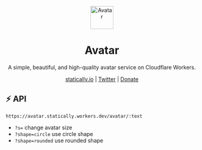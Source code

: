 <p align="center">
  <a href="https://upset.dev">
    <img src="https://cdn.statically.io/avatar/shape=circle/A" alt="Avatar" height="60"/>
  </a>
</p>

<h1 align="center">Avatar</h1>

<p align="center">A simple, beautiful, and high-quality avatar service on Cloudflare Workers.</p>

<p align="center">
  <a href="https://statically.io">statically.io</a> |
  <a href="https://twitter.com/fransallen">Twitter</a> |
  <a href="https://www.patreon.com/fransallen">Donate</a>
</p>

## :zap: API

`https://avatar.statically.workers.dev/avatar/:text`

- `?s=` change avatar size
- `?shape=circle` use circle shape
- `?shape=rounded` use rounded shape
